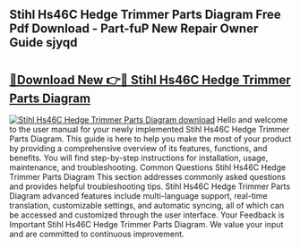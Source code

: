 ## Stihl Hs46C Hedge Trimmer Parts Diagram Free Pdf Download - Part-fuP New Repair Owner Guide sjyqd

# <h2><a href="http://dfqshnv.blite.top/?on=Stihl+Hs46C+Hedge+Trimmer+Parts+Diagram">🔗Download New 👉🔴 Stihl Hs46C Hedge Trimmer Parts Diagram</a></h2>

[![Stihl Hs46C Hedge Trimmer Parts Diagram download](https://i.imgur.com/lujVjoI.png)](http://dfqshnv.blite.top/?on=Stihl+Hs46C+Hedge+Trimmer+Parts+Diagram)
Hello and welcome to the user manual for your newly implemented Stihl Hs46C Hedge Trimmer Parts Diagram. This guide is here to help you make the most of your product by providing a comprehensive overview of its features, functions, and benefits. You will find step-by-step instructions for installation, usage, maintenance, and troubleshooting. Common Questions Stihl Hs46C Hedge Trimmer Parts Diagram This section addresses commonly asked questions and provides helpful troubleshooting tips. Stihl Hs46C Hedge Trimmer Parts Diagram advanced features include multi-language support, real-time translation, customizable settings, and automatic syncing, all of which can be accessed and customized through the user interface. Your Feedback is Important Stihl Hs46C Hedge Trimmer Parts Diagram. We value your input and are committed to continuous improvement.
